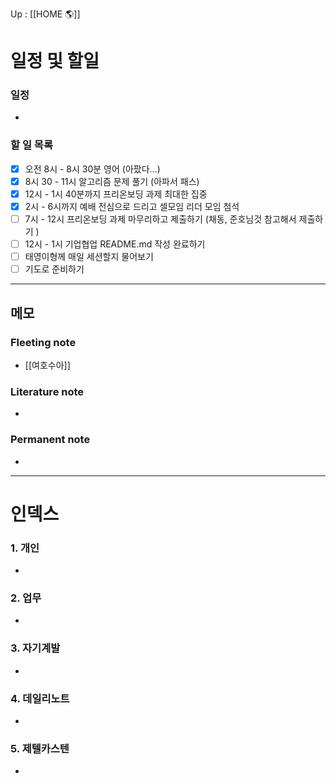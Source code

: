 Up : [[HOME 🌎]]

# 일정 및 할일
### 일정
- 

### 할 일 목록
 
- [x] 오전 8시 - 8시 30분 영어 (아팠다...)
- [x] 8시 30 -  11시 알고리즘 문제 풀기  (아파서 패스)
- [x] 12시 - 1시 40분까지 프리온보딩 과제 최대한 집중
- [x] 2시 - 6시까지 예배 전심으로 드리고 셀모임 리더 모임 첨석
- [ ] 7시 - 12시 프리온보딩 과제 마무리하고 제출하기 (채동, 준호님것 참고해서 제출하기 )
- [ ] 12시 - 1시 기업협업 README.md 작성 완료하기 
- [ ] 태영이형께 매일 세션할지 물어보기
- [ ] 기도로 준비하기

---

## 메모

### Fleeting note
- [[여호수아]]

### Literature note
- 

### Permanent note
- 

---

# 인덱스
### 1. 개인 
- 
### 2. 업무
- 
### 3. 자기계발
- 
### 4. 데일리노트
- 
### 5. 제텔카스텐
- 